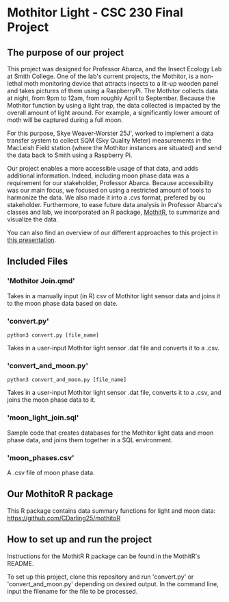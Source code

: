 # Mothitor Light - CSC 230 Final Project

## The purpose of our project

This project was designed for Professor Abarca, and the Insect Ecology Lab at Smith College. One of the lab's current projects, the Mothitor, is a non-lethal moth monitoring device that attracts insects to a lit-up wooden panel and takes pictures of them using a RaspberryPi. The Mothitor collects data at night, from 9pm to 12am, from roughly April to September. Because the Mothitor function by using a light trap, the data collected is impacted by the overall amount of light around. For example, a significantly lower amount of moth will be captured during a full moon. 

For this purpose, Skye Weaver-Worster 25J', worked to implement a data transfer system to collect SQM (Sky Quality Meter) measurements in the MacLeish Field station (where the Mothitor instances are situated) and send the data back to Smith using a Raspberry Pi.

Our project enables a more accessible usage of that data, and adds additional information. Indeed, including moon phase data was a requirement for our stakeholder, Professor Abarca. Because accessibility was our main focus, we focused on using a restricted amount of tools to harmonize the data. We also made it into a .cvs format, prefered by ou stakeholder. Furthermore, to ease future data analysis in Professor Abarca's classes and lab, we incorporated an R package, [MothitR](https://github.com/CDarling25/mothitoR), to summarize and visualize the data.

You can also find an overview of our different approaches to this project in [this presentation](https://docs.google.com/presentation/d/10UENs4Snu6hpDb2WjVCBXUIZV9QgE7sOm1h-WBfR50c/edit?slide=id.p#slide=id.p).

## Included Files

### 'Mothitor Join.qmd'

Takes in a manually input (in R) csv of Mothitor light sensor data and joins it to the moon phase data based on date.

### 'convert.py'

`python3 convert.py [file_name]`

Takes in a user-input Mothitor light sensor .dat file and converts it to a .csv.

### 'convert_and_moon.py'

`python3 convert_and_moon.py [file_name]`

Takes in a user-input Mothitor light sensor .dat file, converts it to a .csv, and joins the moon phase data to it.

### 'moon_light_join.sql'

Sample code that creates databases for the Mothitor light data and moon phase data, and joins them together in a SQL environment.

### 'moon_phases.csv'

A .csv file of moon phase data.

## Our MothitoR R package

This R package contains data summary functions for light and moon data: https://github.com/CDarling25/mothitoR

## How to set up and run the project

Instructions for the MothitR R package can be found in the MothitR's README.

To set up this project, clone this repository and run 'convert.py' or 'convert_and_moon.py' depending on desired output. In the command line, input the filename for the file to be processed.
